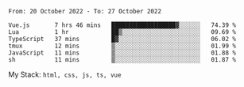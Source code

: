 <!--START_SECTION:waka-->

```text
From: 20 October 2022 - To: 27 October 2022

Vue.js       7 hrs 46 mins   ██████████████████▓░░░░░░   74.39 %
Lua          1 hr            ██▒░░░░░░░░░░░░░░░░░░░░░░   09.69 %
TypeScript   37 mins         █▓░░░░░░░░░░░░░░░░░░░░░░░   06.02 %
tmux         12 mins         ▒░░░░░░░░░░░░░░░░░░░░░░░░   01.99 %
JavaScript   11 mins         ▒░░░░░░░░░░░░░░░░░░░░░░░░   01.88 %
sh           11 mins         ▒░░░░░░░░░░░░░░░░░░░░░░░░   01.87 %
```

<!--END_SECTION:waka-->
My Stack: `html, css, js, ts, vue`
